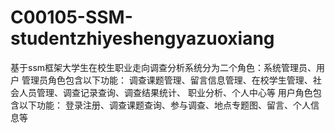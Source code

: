 # C00105-SSM-studentzhiyeshengyazuoxiang
基于ssm框架大学生在校生职业走向调查分析系统分为二个角色：系统管理员、用户 管理员角色包含以下功能：  调查课题管理、留言信息管理、在校学生管理、社会人员管理、调查记录查询、调查结果统计、 职业分析、个人中心等  用户角色包含以下功能：  登录注册、调查课题查询、参与调查、地点专题图、留言、个人信息等
